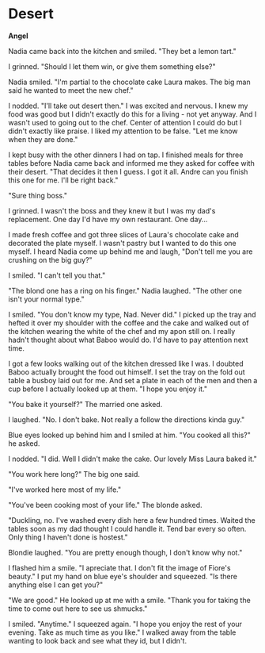 # Desert

**Angel**

Nadia came back into the kitchen and smiled.  "They bet a lemon tart."

I grinned.  "Should I let them win, or give them something else?"

Nadia smiled.  "I'm partial to the chocolate cake Laura makes.  The big man said he wanted to meet the new chef."

I nodded.  "I'll take out desert then."  I was excited and nervous.  I knew my food was good but I didn't exactly do this for a living - not yet anyway.  And I wasn't used to going out to the chef.  Center of attention I could do but I didn't exactly like praise.  I liked my attention to be false.  "Let me know when they are done."

I kept busy with the other dinners I had on tap.  I finished meals for three tables before Nadia came back and informed me they asked for coffee with their desert.  "That decides it then I guess.  I got it all.  Andre can you finish this one for me.  I'll be right back."

"Sure thing boss."

I grinned.  I wasn't the boss and they knew it but I was my dad's replacement.  One day I'd have my own restaurant.  One day...

I made fresh coffee and got three slices of Laura's chocolate cake and decorated the plate myself.  I wasn't pastry but I wanted to do this one myself.  I heard Nadia come up behind me and laugh, "Don't tell me you are crushing on the big guy?"

I smiled.  "I can't tell you that."

"The blond one has a ring on his finger."  Nadia laughed.  "The other one isn't your normal type."

I smiled.  "You don't know my type, Nad.  Never did."  I picked up the tray and hefted it over my shoulder with the coffee and the cake and walked out of the kitchen wearing the white of the chef and my apon still on.  I really hadn't thought about what Baboo would do.  I'd have to pay attention next time.

I got a few looks walking out of the kitchen dressed like I was.  I doubted Baboo actually brought the food out himself.  I set the tray on the fold out table a busboy laid out for me.  And set a plate in each of the men and then a cup before I actually looked up at them.  "I hope you enjoy it."

"You bake it yourself?"  The married one asked.

I laughed.  "No.  I don't bake.  Not really a follow the directions kinda guy."

Blue eyes looked up behind him and I smiled at him.  "You cooked all this?" he asked.

I nodded.  "I did.  Well I didn't make the cake.  Our lovely Miss Laura baked it."

"You work here long?"  The big one said.

"I've worked here most of my life."

"You've been cooking most of your life."  The blonde asked.

"Duckling, no.  I've washed every dish here a few hundred times.  Waited the tables soon as my dad thought I could handle it.  Tend bar every so often.  Only thing I haven't done is hostest."

Blondie laughed.  "You are pretty enough though, I don't know why not."

I flashed him a smile.  "I apreciate that.  I don't fit the image of Fiore's beauty."  I put my hand on blue eye's shoulder and squeezed.  "Is there anything else I can get you?"

"We are good."  He looked up at me with a smile.  "Thank you for taking the time to come out here to see us shmucks."

I smiled.  "Anytime."  I squeezed again. "I hope you enjoy the rest of your evening.  Take as much time as you like."  I walked away from the table wanting to look back and see what they id, but I didn't.